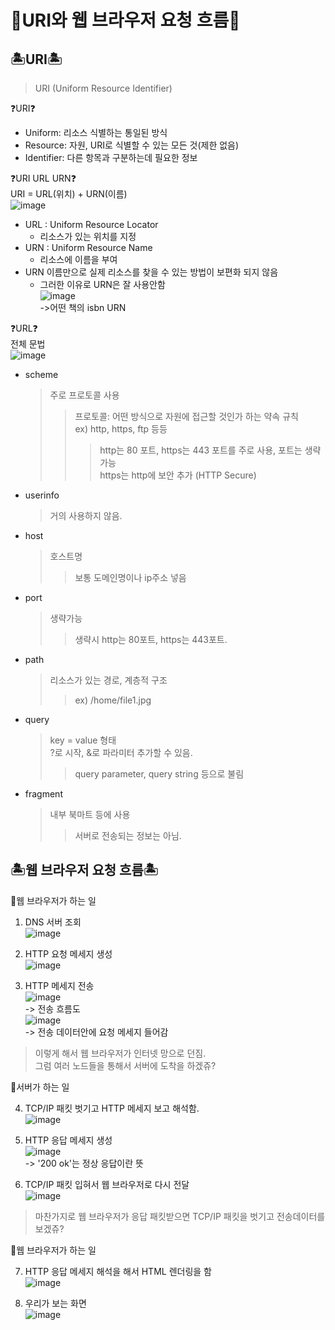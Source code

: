 # 🚁URI와 웹 브라우저 요청 흐름🚁

## 🏝URI🏝  
> URI (Uniform Resource Identifier)    

❓URI❓  
* Uniform: 리소스 식별하는 통일된 방식  
* Resource: 자원, URI로 식별할 수 있는 모든 것(제한 없음)  
* Identifier: 다른 항목과 구분하는데 필요한 정보

❓URI URL URN❓    
URI = URL(위치) + URN(이름)  
![image](https://user-images.githubusercontent.com/77817094/173212123-0125e9ff-4ec2-44f2-88d5-fde49b1a52a5.png)   
* URL : Uniform Resource Locator  
    * 리소스가 있는 위치를 지정  
* URN : Uniform Resource Name  
    * 리소스에 이름을 부여  
* URN 이름만으로 실제 리소스를 찾을 수 있는 방법이 보편화 되지 않음  
    * 그러한 이유로 URN은 잘 사용안함  
    ![image](https://user-images.githubusercontent.com/77817094/173212323-a0c2a421-22de-46c3-acea-363a3e83043a.png)  
    ->어떤 책의 isbn URN    

❓URL❓  
전체 문법  
![image](https://user-images.githubusercontent.com/77817094/173212402-a3a1f4f2-1419-4e2b-815b-270a4d9e6c25.png)  

* scheme  
    > 주로 프로토콜 사용
    > > 프로토콜: 어떤 방식으로 자원에 접근할 것인가 하는 약속 규칙  
    > > ex) http, https, ftp 등등  
    > > > http는 80 포트, https는 443 포트를 주로 사용, 포트는 생략 가능  
    > > >https는 http에 보안 추가 (HTTP Secure)  

* userinfo
    > 거의 사용하지 않음.  

* host
    > 호스트명 
    > > 보통 도메인명이나 ip주소 넣음

* port 
    > 생략가능
    > > 생략시 http는 80포트, https는 443포트.

* path
    > 리소스가 있는 경로, 계층적 구조
    > > ex) /home/file1.jpg

* query  
    > key = value 형태  
    > ?로 시작, &로 파라미터 추가할 수 있음.
    > > query parameter, query string 등으로 불림

* fragment  
    > 내부 북마트 등에 사용  
    > > 서버로 전송되는 정보는 아님.  

## 🏝웹 브라우저 요청 흐름🏝  

🧹웹 브라우저가 하는 일
1. DNS 서버 조회  
    ![image](https://user-images.githubusercontent.com/77817094/173214798-e24685b8-f748-41b8-88ce-5cd66e2615ca.png)  

2. HTTP 요청 메세지 생성  
    ![image](https://user-images.githubusercontent.com/77817094/173214837-a6be1f3d-cb2d-4a9d-9713-a36b472a19a4.png)  

3. HTTP 메세지 전송  
    ![image](https://user-images.githubusercontent.com/77817094/173214899-7860db8d-63ae-4068-ae04-119fa7d42cb0.png)   
    -> 전송 흐름도  
    ![image](https://user-images.githubusercontent.com/77817094/173214942-24128dfc-3c6f-4872-ab6c-f19bb83c718b.png)   
    -> 전송 데이터안에 요청 메세지 들어감  

> 이렇게 해서 웹 브라우저가 인터넷 망으로 던짐.  
> 그럼 여러 노드들을 통해서 서버에 도착을 하겠쥬?  

🧹서버가 하는 일  

4. TCP/IP 패킷 벗기고 HTTP 메세지 보고 해석함.  
    ![image](https://user-images.githubusercontent.com/77817094/173215138-ed74490f-4d13-49c2-b788-7832ad03ddf3.png)  

5. HTTP 응답 메세지 생성  
    ![image](https://user-images.githubusercontent.com/77817094/173215148-5e3f2dde-7feb-4560-bb06-054b7bcbf827.png)  
    -> '200 ok'는 정상 응답이란 뜻  

6. TCP/IP 패킷 입혀서 웹 브라우저로 다시 전달  
    ![image](https://user-images.githubusercontent.com/77817094/173215223-3e08e143-a215-4986-84ed-507a32a883cb.png)    

> 마찬가지로 웹 브라우저가 응답 패킷받으면 TCP/IP 패킷을 벗기고 전송데이터를 보겠쥬? 

🧹웹 브라우저가 하는 일  

7. HTTP 응답 메세지 해석을 해서 HTML 렌더링을 함  
    ![image](https://user-images.githubusercontent.com/77817094/173215292-ea8ed1ea-9f2a-4c3d-a9dd-1331d720b39e.png)    

8. 우리가 보는 화면    
    ![image](https://user-images.githubusercontent.com/77817094/173215338-b58f4dc7-f79b-4a42-b740-e745a45d8445.png)
